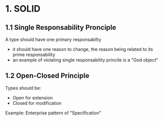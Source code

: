 # 1. SOLID

## 1.1 Single Responsability Pronciple
A type should have one primary responsabilty
* it should have one reason to change, the reason being related to its prime responsability
* an example of violating single responsability princile is a "God object"

## 1.2 Open-Closed Principle
Types should be:
 -  Open for extension
 -  Closed for modification

Example: Enterprise pattern of "Specification"